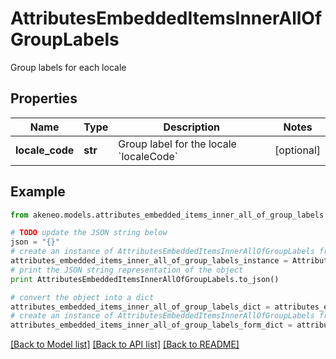 # AttributesEmbeddedItemsInnerAllOfGroupLabels

Group labels for each locale

## Properties
Name | Type | Description | Notes
------------ | ------------- | ------------- | -------------
**locale_code** | **str** | Group label for the locale &#x60;localeCode&#x60; | [optional] 

## Example

```python
from akeneo.models.attributes_embedded_items_inner_all_of_group_labels import AttributesEmbeddedItemsInnerAllOfGroupLabels

# TODO update the JSON string below
json = "{}"
# create an instance of AttributesEmbeddedItemsInnerAllOfGroupLabels from a JSON string
attributes_embedded_items_inner_all_of_group_labels_instance = AttributesEmbeddedItemsInnerAllOfGroupLabels.from_json(json)
# print the JSON string representation of the object
print AttributesEmbeddedItemsInnerAllOfGroupLabels.to_json()

# convert the object into a dict
attributes_embedded_items_inner_all_of_group_labels_dict = attributes_embedded_items_inner_all_of_group_labels_instance.to_dict()
# create an instance of AttributesEmbeddedItemsInnerAllOfGroupLabels from a dict
attributes_embedded_items_inner_all_of_group_labels_form_dict = attributes_embedded_items_inner_all_of_group_labels.from_dict(attributes_embedded_items_inner_all_of_group_labels_dict)
```
[[Back to Model list]](../README.md#documentation-for-models) [[Back to API list]](../README.md#documentation-for-api-endpoints) [[Back to README]](../README.md)



